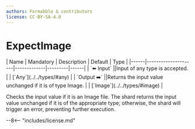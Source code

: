 ```yaml
---
authors: Formabble & contributors
license: CC-BY-SA-4.0
---
```



# ExpectImage

<div class="sh-parameters" markdown="1">
| Name | Mandatory | Description | Default | Type |
|------|---------------------|-------------|---------|------|
| `⬅️ Input` ||Input of any type is accepted. | | [`Any`](../../types/#any) |
| `Output ➡️` ||Returns the input value unchanged if it is of type Image. | | [`Image`](../../types/#image) |

</div>

Checks the input value if it is an Image file. The shard returns the input value unchanged if it is of the appropriate type; otherwise, the shard will trigger an error, preventing further execution.

--8<-- "includes/license.md"

